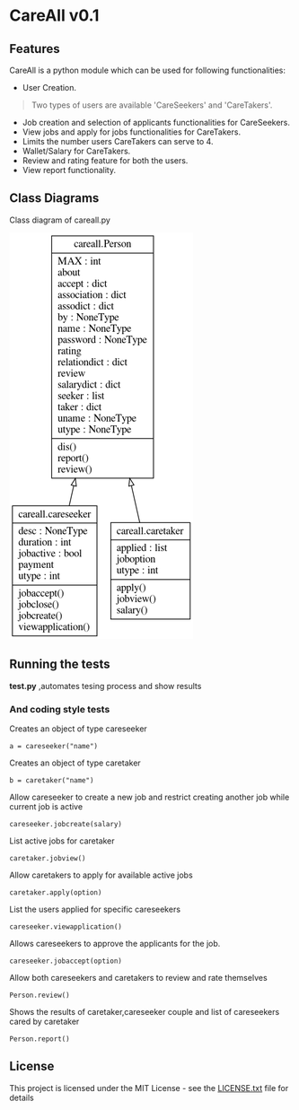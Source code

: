 # CareAll v0.1


## Features
CareAll is a python module which can be used for following functionalities:

* User Creation.
>Two types of users are available 'CareSeekers' and 'CareTakers'.
* Job creation and selection of applicants functionalities for CareSeekers.
* View jobs and apply for jobs functionalities for CareTakers.
* Limits the number users CareTakers can serve to 4.
* Wallet/Salary for CareTakers.
* Review and rating feature for both the users.
* View report functionality.

## Class Diagrams

Class diagram of careall.py


![Image of Class Diagram for careall.py](https://github.com/camsvn/CareAll/blob/master/Class%20Diagram.png)

## Running the tests

**test.py** ,automates tesing process and show results

### And coding style tests

Creates an object of type careseeker

```
a = careseeker("name")
```

Creates an object of type caretaker

```
b = caretaker("name")
```

Allow careseeker to create a new job and restrict creating another job while current job is active

```
careseeker.jobcreate(salary)
```

List active jobs for caretaker

```
caretaker.jobview()
```

Allow caretakers to apply for available active jobs

```
caretaker.apply(option)
```

List the users applied for specific careseekers

```
careseeker.viewapplication()
```

Allows careseekers to approve the applicants for the job.

```
careseeker.jobaccept(option)
```

Allow both careseekers and caretakers to review and rate themselves 

```
Person.review()
```

Shows the results of caretaker,careseeker couple and list of careseekers cared by caretaker

```
Person.report()
```

## License

This project is licensed under the MIT License - see the [LICENSE.txt](LICENSE.txt) file for details

